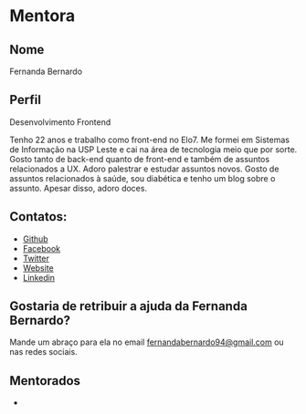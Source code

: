 # Mentora

## Nome
Fernanda Bernardo

## Perfil

Desenvolvimento Frontend

Tenho 22 anos e trabalho como front-end no Elo7. Me formei em Sistemas de Informação na USP Leste e cai na área de tecnologia meio que por sorte. Gosto tanto de back-end quanto de front-end e também de assuntos relacionados a UX. Adoro palestrar e estudar assuntos novos. Gosto de assuntos relacionados à saúde, sou diabética e tenho um blog sobre o assunto. Apesar disso, adoro doces.

## Contatos:

* [Github](https://github.com/FernandaBernardo)
* [Facebook](https://www.facebook.com/fernanda.m.bernardo)
* [Twitter](https://twitter.com/Feh_Bernardo)
* [Website](https://diabetesmaisdoce.wordpress.com/)
* [Linkedin](https://br.linkedin.com/in/fernandabernardo )

## Gostaria de retribuir a ajuda da Fernanda Bernardo?

Mande um abraço para ela no email fernandabernardo94@gmail.com ou nas redes sociais.

## Mentorados
* 
